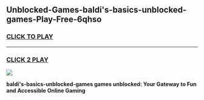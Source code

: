 
## Unblocked-Games-baldi's-basics-unblocked-games-Play-Free-6qhso
<h3>
<a href="https://premium76.site?title=baldi's-basics-unblocked-games&ref=09A">CLICK TO PLAY</a></h3>
<hr>

<h3>
<a href="https://premium76.site?title=baldi's-basics-unblocked-games&ref=09A">CLICK 2 PLAY</a>
  
</h3>

<a href="https://premium76.site?title=baldi's-basics-unblocked-games&ref=09A"><img src="https://clearcache.store/games.png"></a>


**baldi's-basics-unblocked-games games unblocked: Your Gateway to Fun and Accessible Online Gaming**
